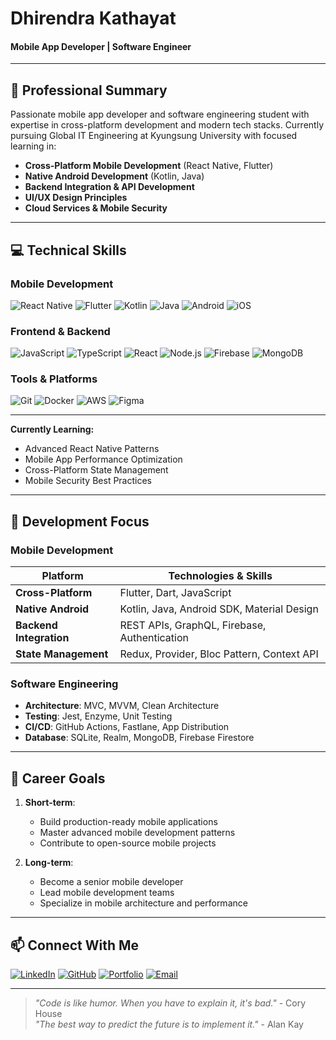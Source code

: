 # Dhirendra Kathayat  
#### Mobile App Developer | Software Engineer  

---

## 🚀 Professional Summary  

Passionate mobile app developer and software engineering student with expertise in cross-platform development and modern tech stacks. Currently pursuing Global IT Engineering at Kyungsung University with focused learning in:  
- **Cross-Platform Mobile Development** (React Native, Flutter)  
- **Native Android Development** (Kotlin, Java)  
- **Backend Integration & API Development**  
- **UI/UX Design Principles**  
- **Cloud Services & Mobile Security**  

---

## 💻 Technical Skills  

### Mobile Development  
![React Native](https://img.shields.io/badge/React_Native-61DAFB?logo=react&logoColor=black)
![Flutter](https://img.shields.io/badge/Flutter-02569B?logo=flutter&logoColor=white)
![Kotlin](https://img.shields.io/badge/Kotlin-7F52FF?logo=kotlin&logoColor=white)
![Java](https://img.shields.io/badge/Java-ED8B00?logo=java&logoColor=white)
![Android](https://img.shields.io/badge/Android-3DDC84?logo=android&logoColor=white)
![iOS](https://img.shields.io/badge/iOS-000000?logo=ios&logoColor=white)

### Frontend & Backend  
![JavaScript](https://img.shields.io/badge/JavaScript-F7DF1E?logo=javascript&logoColor=black)
![TypeScript](https://img.shields.io/badge/TypeScript-3178C6?logo=typescript&logoColor=white)
![React](https://img.shields.io/badge/React-61DAFB?logo=react&logoColor=black)
![Node.js](https://img.shields.io/badge/Node.js-339933?logo=node.js&logoColor=white)
![Firebase](https://img.shields.io/badge/Firebase-FFCA28?logo=firebase&logoColor=black)
![MongoDB](https://img.shields.io/badge/MongoDB-47A248?logo=mongodb&logoColor=white)

### Tools & Platforms  
![Git](https://img.shields.io/badge/Git-F05032?logo=git&logoColor=white)
![Docker](https://img.shields.io/badge/Docker-2496ED?logo=docker&logoColor=white)
![AWS](https://img.shields.io/badge/AWS-232F3E?logo=amazon-aws&logoColor=white)
![Figma](https://img.shields.io/badge/Figma-F24E1E?logo=figma&logoColor=white)

---
**Currently Learning:**
- Advanced React Native Patterns  
- Mobile App Performance Optimization  
- Cross-Platform State Management  
- Mobile Security Best Practices  

---

## 🔧 Development Focus  

### Mobile Development  
| Platform | Technologies & Skills |
|----------|---------------------|
| **Cross-Platform** | Flutter, Dart, JavaScript |
| **Native Android** | Kotlin, Java, Android SDK, Material Design |
| **Backend Integration** | REST APIs, GraphQL, Firebase, Authentication |
| **State Management** | Redux, Provider, Bloc Pattern, Context API |

### Software Engineering  
- **Architecture**: MVC, MVVM, Clean Architecture  
- **Testing**: Jest, Enzyme, Unit Testing  
- **CI/CD**: GitHub Actions, Fastlane, App Distribution  
- **Database**: SQLite, Realm, MongoDB, Firebase Firestore  

---

## 🌱 Career Goals  

1. **Short-term**:  
   - Build production-ready mobile applications  
   - Master advanced mobile development patterns  
   - Contribute to open-source mobile projects  

2. **Long-term**:  
   - Become a senior mobile developer  
   - Lead mobile development teams  
   - Specialize in mobile architecture and performance  

---

## 📫 Connect With Me  

[![LinkedIn](https://img.shields.io/badge/LinkedIn-0A66C2?style=for-the-badge&logo=linkedin&logoColor=white)]()
[![GitHub](https://img.shields.io/badge/GitHub-181717?style=for-the-badge&logo=github&logoColor=white)]()
[![Portfolio](https://img.shields.io/badge/Portfolio-4285F4?style=for-the-badge&logo=google-chrome&logoColor=white)]()
[![Email](https://img.shields.io/badge/Email-D14836?style=for-the-badge&logo=gmail&logoColor=white)](mailto:dhirenkathayat4455@gmail.com)

---

> *"Code is like humor. When you have to explain it, it's bad."* - Cory House  
> *"The best way to predict the future is to implement it."* - Alan Kay
